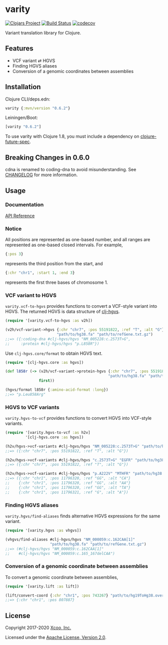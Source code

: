 # varity

[![Clojars Project](https://img.shields.io/clojars/v/varity.svg)](https://clojars.org/varity)
[![Build Status](https://travis-ci.org/chrovis/varity.svg?branch=master)](https://travis-ci.org/chrovis/varity)
[![codecov](https://codecov.io/gh/chrovis/varity/branch/master/graph/badge.svg)](https://codecov.io/gh/chrovis/varity)

Variant translation library for Clojure.

## Features

* VCF variant ⇄ HGVS
* Finding HGVS aliases
* Conversion of a genomic coordinates between assemblies

## Installation

Clojure CLI/deps.edn:

```clojure
varity {:mvn/version "0.6.2"}
```

Leiningen/Boot:

```clojure
[varity "0.6.2"]
```

To use varity with Clojure 1.8, you must include a dependency on
[clojure-future-spec](https://github.com/tonsky/clojure-future-spec).

## Breaking Changes in 0.6.0

cdna is renamed to coding-dna to avoid misunderstanding. See
[CHANGELOG](CHANGELOG.md) for more information.

## Usage

### Documentation

[API Reference](https://chrovis.github.io/varity/)

### Notice

All positions are represented as one-based number, and all ranges are
represented as one-based closed intervals. For example,

```clojure
{:pos 3}
```

represents the third position from the start, and

```clojure
{:chr "chr1", :start 1, :end 3}
```

represents the first three bases of chromosome 1.

### VCF variant to HGVS

`varity.vcf-to-hgvs` provides functions to convert a VCF-style variant into HGVS.
The returned HGVS is data structure of [clj-hgvs](https://github.com/chrovis/clj-hgvs).

```clojure
(require '[varity.vcf-to-hgvs :as v2h])

(v2h/vcf-variant->hgvs {:chr "chr7", :pos 55191822, :ref "T", :alt "G"}
                       "path/to/hg38.fa" "path/to/refGene.txt.gz")
;;=> ({:coding-dna #clj-hgvs/hgvs "NM_005228:c.2573T>G",
;;     :protein #clj-hgvs/hgvs "p.L858R"})
```

Use `clj-hgvs.core/format` to obtain HGVS text.

```clojure
(require '[clj-hgvs.core :as hgvs])

(def l858r (-> (v2h/vcf-variant->protein-hgvs {:chr "chr7", :pos 55191822, :ref "T", :alt "G"}
                                              "path/to/hg38.fa" "path/to/refGene.txt.gz")
               first))

(hgvs/format l858r {:amino-acid-format :long})
;;=> "p.Leu858Arg"
```

### HGVS to VCF variants

`varity.hgvs-to-vcf` provides functions to convert HGVS into VCF-style variants.

```clojure
(require '[varity.hgvs-to-vcf :as h2v]
         '[clj-hgvs.core :as hgvs])

(h2v/hgvs->vcf-variants #clj-hgvs/hgvs "NM_005228:c.2573T>G" "path/to/hg38.fa" "path/to/refGene.txt.gz")
;;=> ({:chr "chr7", :pos 55191822, :ref "T", :alt "G"})

(h2v/hgvs->vcf-variants #clj-hgvs/hgvs "c.2573T>G" "EGFR" "path/to/hg38.fa" "path/to/refGene.txt.gz")
;;=> ({:chr "chr7", :pos 55191822, :ref "T", :alt "G"})

(h2v/hgvs->vcf-variants #clj-hgvs/hgvs "p.A222V" "MTHFR" "path/to/hg38.fa" "path/to/refGene.txt.gz")
;;=> ({:chr "chr1", :pos 11796320, :ref "GG", :alt "CA"}
;;    {:chr "chr1", :pos 11796320, :ref "GG", :alt "AA"}
;;    {:chr "chr1", :pos 11796320, :ref "GG", :alt "TA"}
;;    {:chr "chr1", :pos 11796321, :ref "G", :alt "A"})
```

### Finding HGVS aliases

`varity.hgvs/find-aliases` finds alternative HGVS expressions for the same
variant.

```clojure
(require '[varity.hgvs :as vhgvs])

(vhgvs/find-aliases #clj-hgvs/hgvs "NM_000059:c.162CAA[1]"
                    "path/to/hg38.fa" "path/to/refGene.txt.gz")
;;=> (#clj-hgvs/hgvs "NM_000059:c.162CAA[1]"
;;    #clj-hgvs/hgvs "NM_000059:c.165_167delCAA")
```

### Conversion of a genomic coordinate between assemblies

To convert a genomic coordinate between assemblies,

```clojure
(require '[varity.lift :as lift])

(lift/convert-coord {:chr "chr1", :pos 743267} "path/to/hg19ToHg38.over.chain.gz")
;;=> {:chr "chr1", :pos 807887}
```

## License

Copyright 2017-2020 [Xcoo, Inc.](https://xcoo.jp/)

Licensed under the [Apache License, Version 2.0](LICENSE).
